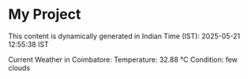 # My Project

This content is dynamically generated in Indian Time (IST): 2025-05-21 12:55:38 IST


Current Weather in Coimbatore:
Temperature: 32.88 °C
Condition: few clouds
